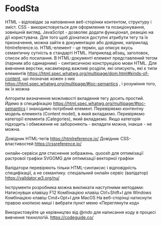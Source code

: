 # FoodSta

HTML - відповідає за наповнення веб-сторінки контентом, структуру і зміст.
CSS - використовується для оформлення та позиціонування, зовнішній вигляд.
JavaScript - дозволяє додати функціонал, реакцію на дії користувача.
Для того щоб дізнатися доступні атрибути тегу та їх призначення, можна зайти в документацію або довідник, наприклад htmlreference.io.
HTML-елемент - це термін, що описує якусь семантичну сутність в стандарті HTML. Наприклад абзац, заголовок, список або посилання. В HTML-документі елемент представлений тегом (парним або одинарним) - синтаксичною конструкцією мови HTML.
Для вивчення верстки, насамперед важливі розділи, які описують, які є типи елементів https://html.spec.whatwg.org/multipage/dom.html#kinds-of-content, що позначає кожен з них https://html.spec.whatwg.org/multipage/#toc-semantics , і розуміння того, як їх можна

Алгоритм визначення можливості вкладення тегу досить простий.
Йдемо в специфікацію https://html.spec.whatwg.org/multipage/#toc-semantics і знаходимо потрібний елемент.
Перевіряємо контентну модель елемента (Content model), в який вкладаємо.
Перевіряємо категорії елемента (Categories), який вкладаємо.
Якщо категорія підходить і обмеження не забороняють - вкладати можна, інакше - не можна.

Довідник HTML-тегів https://htmlreference.io/
Довідник CSS-властивостей https://cssreference.io/

онлайн-сервіси для стиснення зображень.
quoosh для оптимізації растрової графіки
SVGOMG для оптимізації векторної графіки

Валідатори перевіряють тільки HTML-синтаксис і відповідність специфікації, а не семантику.
спеціальний онлайн сервіс (валідатор) https://validator.w3.org/nu/

Інструменти розробника можна викликати наступними методами:
Натиснувши клавішу F12
Комбінацією клавіш Ctrl+Shift+I для Windows
Комбінацією клавіш Cmd+Opt+I для MacOS
На веб-сторінці натиснути правою кнопкою миші і вибрати пункт меню «Переглянути код»

Використовуйте це керівництво від @mdo для написання коду в процесі вивчення технологій.
https://codeguide.co/
